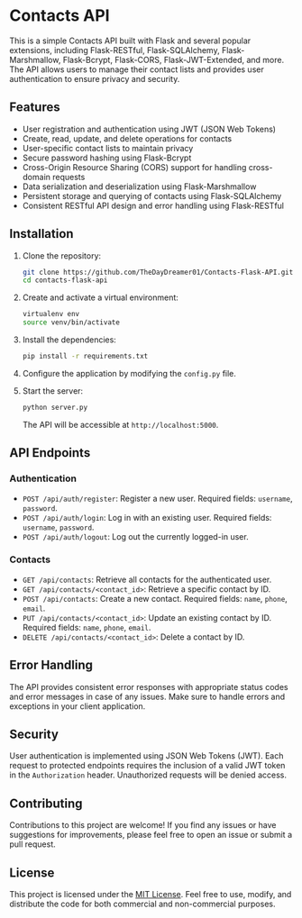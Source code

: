 # Contacts API

This is a simple Contacts API built with Flask and several popular extensions, including Flask-RESTful, Flask-SQLAlchemy, Flask-Marshmallow, Flask-Bcrypt, Flask-CORS, Flask-JWT-Extended, and more. The API allows users to manage their contact lists and provides user authentication to ensure privacy and security.

## Features

- User registration and authentication using JWT (JSON Web Tokens)
- Create, read, update, and delete operations for contacts
- User-specific contact lists to maintain privacy
- Secure password hashing using Flask-Bcrypt
- Cross-Origin Resource Sharing (CORS) support for handling cross-domain requests
- Data serialization and deserialization using Flask-Marshmallow
- Persistent storage and querying of contacts using Flask-SQLAlchemy
- Consistent RESTful API design and error handling using Flask-RESTful

## Installation

1. Clone the repository:

   ```bash
   git clone https://github.com/TheDayDreamer01/Contacts-Flask-API.git
   cd contacts-flask-api
   ```

2. Create and activate a virtual environment:

   ```bash
   virtualenv env
   source venv/bin/activate
   ```

3. Install the dependencies:

   ```bash
   pip install -r requirements.txt
   ```

4. Configure the application by modifying the `config.py` file.

5. Start the server:

   ```bash
   python server.py
   ```

   The API will be accessible at `http://localhost:5000`.

## API Endpoints

### Authentication

- `POST /api/auth/register`: Register a new user. Required fields: `username`, `password`.
- `POST /api/auth/login`: Log in with an existing user. Required fields: `username`, `password`.
- `POST /api/auth/logout`: Log out the currently logged-in user.

### Contacts

- `GET /api/contacts`: Retrieve all contacts for the authenticated user.
- `GET /api/contacts/<contact_id>`: Retrieve a specific contact by ID.
- `POST /api/contacts`: Create a new contact. Required fields: `name`, `phone`, `email`.
- `PUT /api/contacts/<contact_id>`: Update an existing contact by ID. Required fields: `name`, `phone`, `email`.
- `DELETE /api/contacts/<contact_id>`: Delete a contact by ID.

## Error Handling

The API provides consistent error responses with appropriate status codes and error messages in case of any issues. Make sure to handle errors and exceptions in your client application.

## Security

User authentication is implemented using JSON Web Tokens (JWT). Each request to protected endpoints requires the inclusion of a valid JWT token in the `Authorization` header. Unauthorized requests will be denied access.

## Contributing

Contributions to this project are welcome! If you find any issues or have suggestions for improvements, please feel free to open an issue or submit a pull request.

## License

This project is licensed under the [MIT License](LICENSE). Feel free to use, modify, and distribute the code for both commercial and non-commercial purposes.

